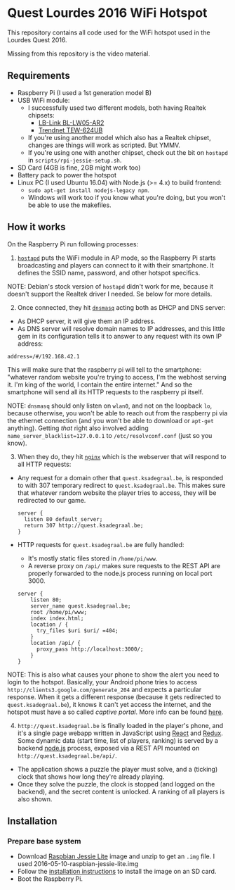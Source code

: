 Quest Lourdes 2016 WiFi Hotspot
===============================

This repository contains all code used for the WiFi hotspot used in the 
Lourdes Quest 2016.

Missing from this repository is the video material.

Requirements
------------

- Raspberry Pi (I used a 1st generation model B)
- USB WiFi module:
  - I successfully used two different models, both having Realtek chipsets:
    - [LB-Link BL-LW05-AR2](https://www.adafruit.com/product/1030)
    - [Trendnet TEW-624UB](https://www.trendnet.com/products/wifi/N-adapters/N300/TEW-624UB)
  - If you're using another model which also has a Realtek chipset, changes are
   things will work as scripted. But YMMV.
  - If you're using one with another chipset, check out the bit on `hostapd`
   in `scripts/rpi-jessie-setup.sh`.
- SD Card (4GB is fine, 2GB might work too)
- Battery pack to power the hotspot
- Linux PC (I used Ubuntu 16.04) with Node.js (>= 4.x) to build frontend:
  - `sudo apt-get install nodejs-legacy npm`.
  - Windows will work too if you know what you're doing, but you won't be able
   to use the makefiles.

How it works
------------

On the Raspberry Pi run following processes:

1. [`hostapd`](http://w1.fi/hostapd/) puts the WiFi module in AP mode, so the 
  Raspberry Pi starts broadcasting and players can connect to it with their 
  smartphone. It defines the SSID name, password, and other hotspot specifics.
  
  NOTE: Debian's stock version of `hostapd` didn't work for me, because it 
  doesn't support the Realtek driver I needed. Se below for more details.

2. Once connected, they hit [`dnsmasq`](http://www.thekelleys.org.uk/dnsmasq/doc.html)
  acting both as DHCP and DNS server: 
  - As DHCP server, it will give them an IP address.
  - As DNS server will resolve domain names to IP addresses, and this little
   gem in its configuration tells it to answer to any request with its own
   IP address:
   ```
   address=/#/192.168.42.1
   ```
   This will make sure that the raspberry pi will tell to the smartphone:
   "whatever random website you're trying to access, I'm the webhost serving it.
   I'm king of the world, I contain the entire internet." And so the smartphone
   will send all its HTTP requests to the raspberry pi itself.
  
  NOTE: `dnsmasq` should only listen on `wlan0`, and not on the loopback `lo`,
  because otherwise, you won't be able to reach out from the raspberry pi
  via the ethernet connection (and you won't be able to download or `apt-get` 
  anything).
  Getting _that_ right also involved adding `name_server_blacklist=127.0.0.1` to
  `/etc/resolvconf.conf` (just so you know).

3. When they do, they hit [`nginx`](https://www.nginx.com/) which is the 
   webserver that will respond to all HTTP requests:
   
  - Any request for a domain other that `quest.ksadegraal.be`, is responded to
   with 307 temporary redirect to `quest.ksadegraal.be`. This makes sure that 
   whatever random website the player tries to access, they will be redirected
   to our game.
   
     ```
     server {
       listen 80 default_server;
       return 307 http://quest.ksadegraal.be;
     }
     ```
     
  - HTTP requests for `quest.ksadegraal.be` are fully handled:
    - It's mostly static files stored in `/home/pi/www`.
    - A reverse proxy on `/api/` makes sure requests to the REST API are 
     properly forwarded to the node.js process running on local port 3000.

    ```
    server {
        listen 80;
        server_name quest.ksadegraal.be;
        root /home/pi/www;
        index index.html;        
        location / {
          try_files $uri $uri/ =404;
        }        
        location /api/ {
          proxy_pass http://localhost:3000/;
        }
    }
    ```
    
  NOTE: This is also what causes your phone to show the alert you need to login
  to the hotspot. Basically, your Android phone tries to access 
  `http://clients3.google.com/generate_204` and expects a particular response.
  When it gets a different response (because it gets redirected to 
  `quest.ksadegraal.be`), it knows it can't yet access the internet, and the 
  hotspot must have a so called _captive portal_. More info can be found 
  [here](http://www.chromium.org/chromium-os/chromiumos-design-docs/network-portal-detection).
  
4. `http://quest.ksadegraal.be` is finally loaded in the player's phone, and it's
  a single page webapp written in JavaScript using [React](https://facebook.github.io/react/)
  and [Redux](http://redux.js.org/). Some dynamic data (start time, list
  of players, ranking) is served by a backend [node.js](https://nodejs.org/) 
  process, exposed via a REST API mounted on `http://quest.ksadegraal.be/api/`.
  
  - The application shows a puzzle the player must solve, and a (ticking) clock
   that shows how long they're already playing.
  - Once they solve the puzzle, the clock is stopped (and logged on the backend),
   and the secret content is unlocked. A ranking of all players is also shown.

Installation
------------

### Prepare base system

- Download [Raspbian Jessie Lite](https://www.raspberrypi.org/downloads/raspbian/)
 image and unzip to get an `.img` file. I used 2016-05-10-raspbian-jessie-lite.img
- Follow the [installation instructions](https://www.raspberrypi.org/documentation/installation/installing-images/linux.md)
 to install the image on an SD card.
- Boot the Raspberry Pi.

